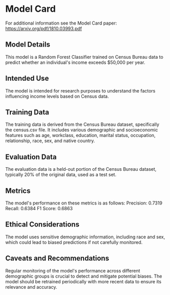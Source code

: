 # Model Card

For additional information see the Model Card paper: https://arxiv.org/pdf/1810.03993.pdf

## Model Details
This model is a Random Forest Classifier trained on Census Bureau data to predict whether an individual's income exceeds $50,000 per year.

## Intended Use
The model is intended for research purposes to understand the factors influencing income levels based on Census data. 

## Training Data
The training data is derived from the Census Bureau dataset, specifically the census.csv file.
It includes various demographic and socioeconomic features such as age, workclass, education, marital status, occupation, relationship, race, sex, and native country. 

## Evaluation Data
The evaluation data is a held-out portion of the Census Bureau dataset, typically 20% of the original data, used as a test set.

## Metrics
The model's performance on these metrics is as follows:
Precision: 0.7319
Recall: 0.6384
F1 Score: 0.6863

## Ethical Considerations
The model uses sensitive demographic information, including race and sex, which could lead to biased predictions if not carefully monitored.

## Caveats and Recommendations
Regular monitoring of the model's performance across different demographic groups is crucial to detect and mitigate potential biases.
The model should be retrained periodically with more recent data to ensure its relevance and accuracy.